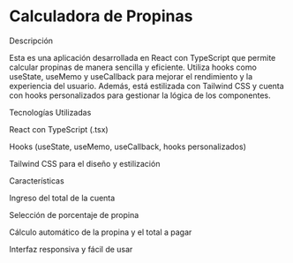 # Calculadora de Propinas

Descripción

Esta es una aplicación desarrollada en React con TypeScript que permite calcular propinas de manera sencilla y eficiente. Utiliza hooks como useState, useMemo y useCallback para mejorar el rendimiento y la experiencia del usuario. Además, está estilizada con Tailwind CSS y cuenta con hooks personalizados para gestionar la lógica de los componentes.

Tecnologías Utilizadas

React con TypeScript (.tsx)

Hooks (useState, useMemo, useCallback, hooks personalizados)

Tailwind CSS para el diseño y estilización

Características

Ingreso del total de la cuenta

Selección de porcentaje de propina

Cálculo automático de la propina y el total a pagar

Interfaz responsiva y fácil de usar
```

